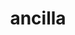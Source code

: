 ---
title: ancilla
meaning: slave-woman
ch: 6
pos: noun
stem: ancill
genend: ae
genhyph: -ae
abbgender: f.
abbgender2: fem.
gender: feminine
declension: first
---